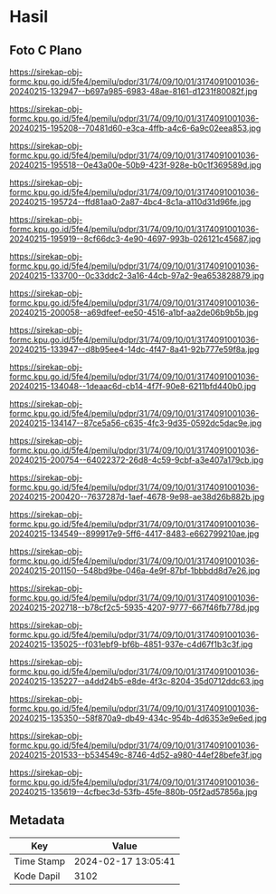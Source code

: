 # Hasil

## Foto C Plano

https://sirekap-obj-formc.kpu.go.id/5fe4/pemilu/pdpr/31/74/09/10/01/3174091001036-20240215-132947--b697a985-6983-48ae-8161-d1231f80082f.jpg

https://sirekap-obj-formc.kpu.go.id/5fe4/pemilu/pdpr/31/74/09/10/01/3174091001036-20240215-195208--70481d60-e3ca-4ffb-a4c6-6a9c02eea853.jpg

https://sirekap-obj-formc.kpu.go.id/5fe4/pemilu/pdpr/31/74/09/10/01/3174091001036-20240215-195518--0e43a00e-50b9-423f-928e-b0c1f369589d.jpg

https://sirekap-obj-formc.kpu.go.id/5fe4/pemilu/pdpr/31/74/09/10/01/3174091001036-20240215-195724--ffd81aa0-2a87-4bc4-8c1a-a110d31d96fe.jpg

https://sirekap-obj-formc.kpu.go.id/5fe4/pemilu/pdpr/31/74/09/10/01/3174091001036-20240215-195919--8cf66dc3-4e90-4697-993b-026121c45687.jpg

https://sirekap-obj-formc.kpu.go.id/5fe4/pemilu/pdpr/31/74/09/10/01/3174091001036-20240215-133700--0c33ddc2-3a16-44cb-97a2-9ea653828879.jpg

https://sirekap-obj-formc.kpu.go.id/5fe4/pemilu/pdpr/31/74/09/10/01/3174091001036-20240215-200058--a69dfeef-ee50-4516-a1bf-aa2de06b9b5b.jpg

https://sirekap-obj-formc.kpu.go.id/5fe4/pemilu/pdpr/31/74/09/10/01/3174091001036-20240215-133947--d8b95ee4-14dc-4f47-8a41-92b777e59f8a.jpg

https://sirekap-obj-formc.kpu.go.id/5fe4/pemilu/pdpr/31/74/09/10/01/3174091001036-20240215-134048--1deaac6d-cb14-4f7f-90e8-6211bfd440b0.jpg

https://sirekap-obj-formc.kpu.go.id/5fe4/pemilu/pdpr/31/74/09/10/01/3174091001036-20240215-134147--87ce5a56-c635-4fc3-9d35-0592dc5dac9e.jpg

https://sirekap-obj-formc.kpu.go.id/5fe4/pemilu/pdpr/31/74/09/10/01/3174091001036-20240215-200754--64022372-26d8-4c59-9cbf-a3e407a179cb.jpg

https://sirekap-obj-formc.kpu.go.id/5fe4/pemilu/pdpr/31/74/09/10/01/3174091001036-20240215-200420--7637287d-1aef-4678-9e98-ae38d26b882b.jpg

https://sirekap-obj-formc.kpu.go.id/5fe4/pemilu/pdpr/31/74/09/10/01/3174091001036-20240215-134549--899917e9-5ff6-4417-8483-e662799210ae.jpg

https://sirekap-obj-formc.kpu.go.id/5fe4/pemilu/pdpr/31/74/09/10/01/3174091001036-20240215-201150--548bd9be-046a-4e9f-87bf-1bbbdd8d7e26.jpg

https://sirekap-obj-formc.kpu.go.id/5fe4/pemilu/pdpr/31/74/09/10/01/3174091001036-20240215-202718--b78cf2c5-5935-4207-9777-667f46fb778d.jpg

https://sirekap-obj-formc.kpu.go.id/5fe4/pemilu/pdpr/31/74/09/10/01/3174091001036-20240215-135025--f031ebf9-bf6b-4851-937e-c4d67f1b3c3f.jpg

https://sirekap-obj-formc.kpu.go.id/5fe4/pemilu/pdpr/31/74/09/10/01/3174091001036-20240215-135227--a4dd24b5-e8de-4f3c-8204-35d0712ddc63.jpg

https://sirekap-obj-formc.kpu.go.id/5fe4/pemilu/pdpr/31/74/09/10/01/3174091001036-20240215-135350--58f870a9-db49-434c-954b-4d6353e9e6ed.jpg

https://sirekap-obj-formc.kpu.go.id/5fe4/pemilu/pdpr/31/74/09/10/01/3174091001036-20240215-201533--b534549c-8746-4d52-a980-44ef28befe3f.jpg

https://sirekap-obj-formc.kpu.go.id/5fe4/pemilu/pdpr/31/74/09/10/01/3174091001036-20240215-135619--4cfbec3d-53fb-45fe-880b-05f2ad57856a.jpg


## Metadata

| Key        | Value               |
| ---------- | ------------------- |
| Time Stamp | 2024-02-17 13:05:41 |
| Kode Dapil | 3102                |




